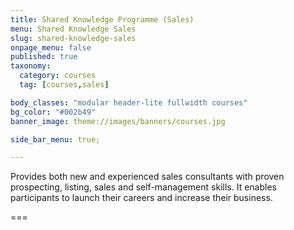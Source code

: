 ```yaml
---
title: Shared Knowledge Programme (Sales)
menu: Shared Knowledge Sales
slug: shared-knowledge-sales
onpage_menu: false
published: true
taxonomy:
  category: courses
  tag: [courses,sales]

body_classes: "modular header-lite fullwidth courses"
bg_color: "#002b49"
banner_image: theme://images/banners/courses.jpg

side_bar_menu: true;

---
```


Provides both new and experienced sales consultants with proven prospecting, listing, sales and self-management skills. It enables participants to launch their careers and increase their business.

===
